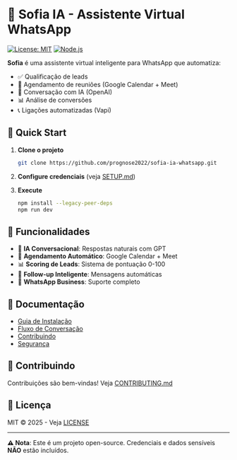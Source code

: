 # 🤖 Sofia IA - Assistente Virtual WhatsApp

[![License: MIT](https://img.shields.io/badge/License-MIT-yellow.svg)](https://opensource.org/licenses/MIT)
[![Node.js](https://img.shields.io/badge/Node.js-18+-green.svg)](https://nodejs.org)

**Sofia** é uma assistente virtual inteligente para WhatsApp que automatiza:

- ✅ Qualificação de leads
- 📅 Agendamento de reuniões (Google Calendar + Meet)
- 💬 Conversação com IA (OpenAI)
- 📊 Análise de conversões
- 📞 Ligações automatizadas (Vapi)

## 🚀 Quick Start

1. **Clone o projeto**
   ```bash
   git clone https://github.com/prognose2022/sofia-ia-whatsapp.git
   ```

2. **Configure credenciais** (veja [SETUP.md](SETUP.md))

3. **Execute**
   ```bash
   npm install --legacy-peer-deps
   npm run dev
   ```

## 🎯 Funcionalidades

- 🧠 **IA Conversacional**: Respostas naturais com GPT
- 📅 **Agendamento Automático**: Google Calendar + Meet
- 📊 **Scoring de Leads**: Sistema de pontuação 0-100
- 🔄 **Follow-up Inteligente**: Mensagens automáticas
- 📱 **WhatsApp Business**: Suporte completo

## 📖 Documentação

- [Guia de Instalação](SETUP.md)
- [Fluxo de Conversação](FLUXO-SOFIA-NEURAL.md)
- [Contribuindo](CONTRIBUTING.md)
- [Segurança](SECURITY.md)

## 🤝 Contribuindo

Contribuições são bem-vindas! Veja [CONTRIBUTING.md](CONTRIBUTING.md)

## 📄 Licença

MIT © 2025 - Veja [LICENSE](LICENSE)

---

**⚠️ Nota**: Este é um projeto open-source. Credenciais e dados sensíveis **NÃO** estão incluídos.
